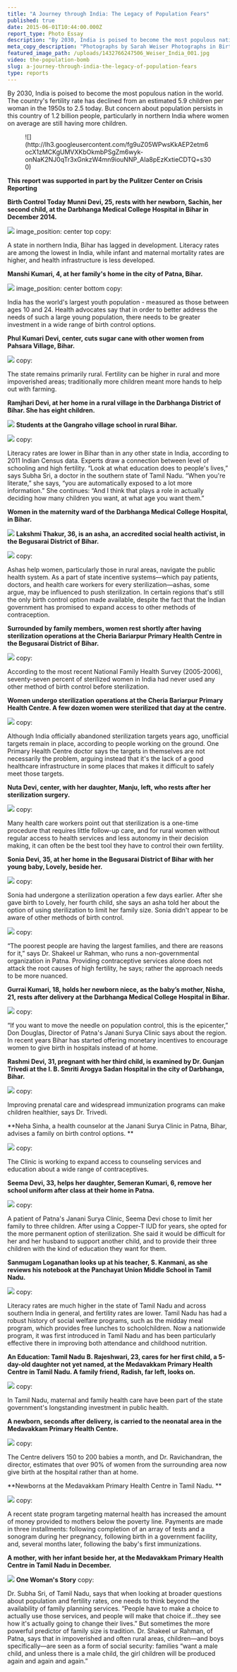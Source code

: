 ```yaml
---
title: "A Journey through India: The Legacy of Population Fears"
published: true
date: 2015-06-01T10:44:00.000Z
report_type: Photo Essay
description: "By 2030, India is poised to become the most populous nation in the world. The country\'s fertility rate has declined from an estimated 5.9 children per woman in the 1950s to 2.5 today. But concern about population persists in this country of 1.2 billion people, particularly in northern India where women on average are still having more children. "
meta_copy_description: "Photographs by Sarah Weiser Photographs in Birth Control Today: Karla Torres / Human Rights Law Network This report was supported in part by the Pulitzer Center on Crisis Reporting "
featured_image_path: /uploads/1432766247506_Weiser_India_001.jpg
video: the-population-bomb
slug: a-journey-through-india-the-legacy-of-population-fears
type: reports
---
```


By 2030, India is poised to become the most populous nation in the world. The country's fertility rate has declined from an estimated 5.9 children per woman in the 1950s to 2.5 today. But concern about population persists in this country of 1.2 billion people, particularly in northern India where women on average are still having more children.

<figure data-type="image" class="wy-figure-small wy-figure-left">![](http://lh3.googleusercontent.com/fg9uZ05WPwsKkAEP2etm6ocX1zMCKgUMVXKbOkmbPSgZm6wyk-onNaK2NJ0qTr3xGnkzW4mn9iouNNP_AIa8pEzKxtieCDTQ=s300)</figure>

**This report was supported in part by the Pulitzer Center on Crisis Reporting**

**Birth Control Today**
**Munni Devi, 25, rests with her newborn, Sachin, her second child, at the Darbhanga Medical College Hospital in Bihar in December 2014.**

![](/webhook-uploads/1433137843560_Weiser_India_002-1600px.jpg)
image_position: center top
copy:

<span class="s1">A state in northern India, Bihar has lagged in development. Literacy rates are among the lowest in India, while infant and maternal mortality rates are higher, and health infrastructure is less developed.</span>

**Manshi Kumari, 4, at her family's home in the city of Patna, Bihar.**

![](/webhook-uploads/1433137909806_Weiser_India_003-1600px.jpg)
image_position: center bottom
copy:

<span class="s1">India has the world's largest youth population - measured as those between ages 10 and 24\. Health advocates say that in order to better address the needs of such a large young population, there needs to be greater investment in a wide range of birth control options.</span>

**Phul Kumari Devi, center, cuts sugar cane with other women from Pahsara Village, Bihar.**

![](/webhook-uploads/1433138036351_Weiser_India_004-1600px.jpg)
copy:

<span class="s1">The state remains primarily rural. Fertility can be higher in rural and more impoverished areas; traditionally more children meant more hands to help out with farming.</span>

**Ramjhari Devi, at her home in a rural village in the Darbhanga District of Bihar. She has eight children.**

![](/webhook-uploads/1433138112069_Weiser_India_005-1600px.jpg)
**Students at the Gangraho village school in rural Bihar.**

![](/webhook-uploads/1433138191704_Weiser_India_006-1600px.jpg)
copy:

<span class="s1">Literacy rates are lower in Bihar than in any other state in India, according to 2011 Indian Census data. Experts draw a connection between level of schooling and high fertility. “Look at what education does to people's lives,” says Subha Sri, a doctor in the southern state of Tamil Nadu. “When you're literate,” she says, “you are automatically exposed to a lot more information.” She continues: “And I think that plays a role in actually deciding how many children you want, at what age you want them.”</span>

**Women in the maternity ward of the Darbhanga Medical College Hospital, in Bihar.**

![](/webhook-uploads/1433138220068_Weiser_India_008-1600px.jpg)
**Lakshmi Thakur, 36, is an asha, an accredited social health activist, in the Begusarai District of Bihar.**

![](/webhook-uploads/1433138267743_Weiser_India_009-1600px.jpg)
copy:

<span class="s1">Ashas help women, particularly those in rural areas, navigate the public health system. As a part of state incentive systems—which pay patients, doctors, and health care workers for every sterilization—ashas, some argue, may be influenced to push sterilization. In certain regions that's still the only birth control option made available, despite the fact that the Indian government has promised to expand access to other methods of contraception.</span>

**Surrounded by family members, women rest shortly after having sterilization operations at the Cheria Bariarpur Primary Health Centre in the Begusarai District of Bihar.**

![](/webhook-uploads/1433138304674_Weiser_India_010-1600px.jpg)
copy:

<span class="s1">According to the most recent National Family Health Survey (2005-2006), seventy-seven percent of sterilized women in India had never used any other method of birth control before sterilization.</span>

**Women undergo sterilization operations at the Cheria Bariarpur Primary Health Centre. A few dozen women were sterilized that day at the centre.**

![](/webhook-uploads/1433138329637_Weiser_India_013-1600px.jpg)
copy:

<span class="s1">Although India officially abandoned sterilization targets years ago, unofficial targets remain in place, according to people working on the ground. One Primary Health Centre doctor says the targets in themselves are not necessarily the problem, arguing instead that it's the lack of a good healthcare infrastructure in some places that makes it difficult to safely meet those targets.</span>

**Nuta Devi, center, with her daughter, Manju, left, who rests after her sterilization surgery.**

![](/webhook-uploads/1433138384523_Weiser_India_012-1600px.jpg)
copy:

<span class="s1">Many health care workers point out that sterilization is a one-time procedure that requires little follow-up care, and for rural women without regular access to health services and less autonomy in their decision making, it can often be the best tool they have to control their own fertility.</span>

**Sonia Devi, 35, at her home in the Begusarai District of Bihar with her young baby, Lovely, beside her.**

![](/webhook-uploads/1433138419836_Weiser_India_014-1600px.jpg)
copy:

<span class="s1">Sonia had undergone a sterilization operation a few days earlier. After she gave birth to Lovely, her fourth child, she says an asha told her about the option of using sterilization to limit her family size. Sonia didn't appear to be aware of other methods of birth control.</span>

![](/webhook-uploads/1433140214692_a-changing-approach_v8.png)
copy:

“The poorest people are having the largest families, and there are reasons for it,” says Dr. Shakeel ur Rahman, who runs a non-governmental organization in Patna. Providing contraceptive services alone does not attack the root causes of high fertility, he says; rather the approach needs to be more nuanced.

**Gurrai Kumari, 18, holds her newborn niece, as the baby’s mother, Nisha, 21, rests after delivery at the Darbhanga Medical College Hospital in Bihar.**

![](/webhook-uploads/1433138515880_Weiser_India_020-1600px.jpg)
copy:

<span class="s1">“If you want to move the needle on population control, this is the epicenter,” Don Douglas, Director of Patna's Janani Surya Clinic says about the region. In recent years Bihar has started offering monetary incentives to encourage women to give birth in hospitals instead of at home.</span>

**Rashmi Devi, 31, pregnant with her third child, is examined by Dr. Gunjan Trivedi at the I. B. Smriti Arogya Sadan Hospital in the city of Darbhanga, Bihar.**

![](/webhook-uploads/1433138553632_Weiser_India_019-1600px.jpg)
copy:

<span class="s1">Improving prenatal care and widespread immunization programs can make children healthier, says Dr. Trivedi.</span>

**Neha Sinha, a health counselor at the Janani Surya Clinic in Patna, Bihar, advises a family on birth control options. **

![](/webhook-uploads/1433138586500_Weiser_India_015-1600px.jpg)
copy:

<span class="s1">The Clinic is working to expand access to counseling services and education about a wide range of contraceptives.</span>

**Seema Devi, 33, helps her daughter, Semeran Kumari, 6, remove her school uniform after class at their home in Patna.**

![](/webhook-uploads/1433138629027_Weiser_India_016-1600px.jpg)
copy:

<span class="s1">A patient of Patna's Janani Surya Clinic, Seema Devi chose to limit her family to three children. After using a Copper-T IUD for years, she opted for the more permanent option of sterilization. She said it would be difficult for her and her husband to support another child, and to provide their three children with the kind of education they want for them.</span>

**Sanmugam Loganathan looks up at his teacher, S. Kanmani, as she reviews his notebook at the Panchayat Union Middle School in Tamil Nadu.**

![](/webhook-uploads/1433138737897_Weiser_India_017-1600px.jpg)
copy:

Literacy rates are much higher in the state of Tamil Nadu and across southern India in general, and fertility rates are lower. Tamil Nadu has had a robust history of social welfare programs, such as the midday meal program, which provides free lunches to schoolchildren. Now a nationwide program, it was first introduced in Tamil Nadu and has been particularly effective there in improving both attendance and childhood nutrition.

**An Education: Tamil Nadu**
**B. Rajeshwari, 23, cares for her first child, a 5-day-old daughter not yet named, at the Medavakkam Primary Health Centre in Tamil Nadu. A family friend, Radish, far left, looks on.**

![](/webhook-uploads/1433138777763_Weiser_India_023-1600px.jpg)
copy:

<span class="s1">In Tamil Nadu, maternal and family health care have been part of the state government's longstanding investment in public health.</span>

**A newborn, seconds after delivery, is carried to the neonatal area in the Medavakkam Primary Health Centre.**

![](/webhook-uploads/1433138814623_Weiser_India_021-1600px.jpg)
copy:

<span class="s1">The Centre delivers 150 to 200 babies a month, and Dr. Ravichandran, the director, estimates that over 90% of women from the surrounding area now give birth at the hospital rather than at home.</span>

**Newborns at the Medavakkam Primary Health Centre in Tamil Nadu. **

![](/webhook-uploads/1433138861620_Weiser_India_022-1600px.jpg)
copy:

<span class="s1">A recent state program targeting maternal health has increased the amount of money provided to mothers below the poverty line. Payments are made in three installments: following completion of an array of tests and a sonogram during her pregnancy, following birth in a government facility, and, several months later, following the baby's first immunizations.</span>

**A mother, with her infant beside her, at the Medavakkam Primary Health Centre in Tamil Nadu in December.**

![](/webhook-uploads/1433138884965_Weiser_India_024-1600px.jpg)
**One Woman's Story**
copy:

<span class="s1">Dr. Subha Sri, of Tamil Nadu, says that when looking at broader questions about population and fertility rates, one needs to think beyond the availability of family planning services. “People have to make a choice to actually use those services, and people will make that choice if...they see how it's actually going to change their lives.” But sometimes the more powerful predictor of family size is tradition. Dr. Shakeel ur Rahman, of Patna, says that in impoverished and often rural areas, children—and boys specifically—are seen as a form of social security: families “want a male child, and unless there is a male child, the girl children will be produced again and again and again.”</span>

